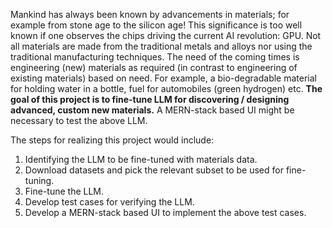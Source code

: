 Mankind has always been known by advancements in materials; for example from stone age to the silicon age! This 
significance is too well known if one observes the chips driving the current AI revolution: GPU. Not all materials are 
made from the traditional metals and alloys nor using the traditional manufacturing techniques. The need of the coming 
times is engineering (new) materials as required (in contrast to engineering of existing materials) based on need. For 
example, a bio-degradable material for holding water in a bottle, fuel for automobiles (green hydrogen) etc.
**The goal of this project is to fine-tune LLM for discovering / designing advanced, custom new materials.** A MERN-stack 
based UI might be necessary to test the above LLM. 

The steps for realizing this project would include:

1) Identifying the LLM to be fine-tuned with materials data. 
2) Download datasets and pick the relevant subset to be used for fine-tuning. 
3) Fine-tune the LLM.
4) Develop test cases for verifying the LLM.
5) Develop a MERN-stack based UI to implement the above test cases.
